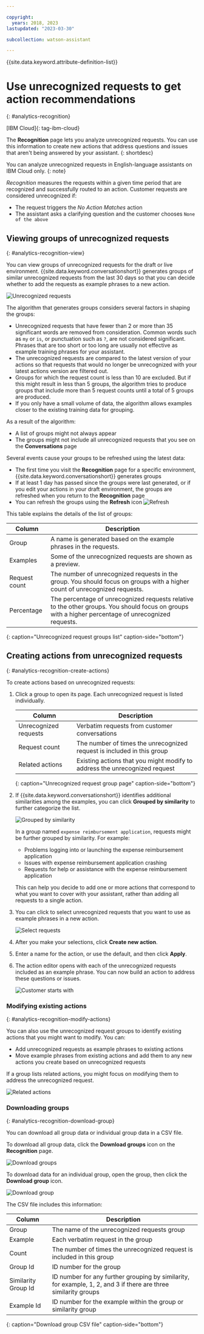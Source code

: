 ```yaml
---

copyright:
  years: 2018, 2023
lastupdated: "2023-03-30"

subcollection: watson-assistant

---
```


{{site.data.keyword.attribute-definition-list}}

# Use unrecognized requests to get action recommendations
{: #analytics-recognition}

[IBM Cloud]{: tag-ibm-cloud}

The **Recognition** page lets you analyze unrecognized requests. You can use this information to create new actions that address questions and issues that aren't being answered by your assistant.
{: shortdesc}

You can analyze unrecognized requests in English-language assistants on IBM Cloud only.
{: note}

*Recognition* measures the requests within a given time period that are recognized and successfully routed to an action. Customer requests are considered unrecognized if:
- The request triggers the *No Action Matches* action
- The assistant asks a clarifying question and the customer chooses `None of the above` 

## Viewing groups of unrecognized requests
{: #analytics-recognition-view}

You can view groups of unrecognized requests for the draft or live environment. {{site.data.keyword.conversationshort}} generates groups of similar unrecognized requests from the last 30 days so that you can decide whether to add the requests as example phrases to a new action.

![Unrecognized requests](images/analytics-unrecognized-groups.png)

The algorithm that generates groups considers several factors in shaping the groups:
- Unrecognized requests that have fewer than 2 or more than 35 significant words are removed from consideration. Common words such as `my` or `is`, or punctuation such as `?`, are not considered significant. Phrases that are too short or too long are usually not effective as example training phrases for your assistant.
- The unrecognized requests are compared to the latest version of your actions so that requests that would no longer be unrecognized with your latest actions version are filtered out. 
- Groups for which the request count is less than 10 are excluded. But if this might result in less than 5 groups, the algorithm tries to produce groups that include more than 5 request counts until a total of 5 groups are produced.
- If you only have a small volume of data, the algorithm allows examples closer to the existing training data for grouping.

As a result of the algorithm:
- A list of groups might not always appear
- The groups might not include all unrecognized requests that you see on the **Conversations** page

Several events cause your groups to be refreshed using the latest data:
- The first time you visit the **Recognition** page for a specific environment, {{site.data.keyword.conversationshort}} generates groups
- If at least 1 day has passed since the groups were last generated, or if you edit your actions in your draft environment, the groups are refreshed when you return to the **Recognition** page
- You can refresh the groups using the **Refresh** icon ![Refresh](images/analytics-refresh.png)

This table explains the details of the list of groups:

| Column | Description |
| --- | --- |
| Group | A name is generated based on the example phrases in the requests. |
| Examples | Some of the unrecognized requests are shown as a preview. |
| Request count | The number of unrecognized requests in the group. You should focus on groups with a higher count of unrecognized requests. |
| Percentage | The percentage of unrecognized requests relative to the other groups. You should focus on groups with a higher percentage of unrecognized requests. |
{: caption="Unrecognized request groups list" caption-side="bottom"}

## Creating actions from unrecognized requests
{: #analytics-recognition-create-actions}

To create actions based on unrecognized requests:

1. Click a group to open its page. Each unrecognized request is listed individually. 

   | Column | Description |
   | --- | --- |
   | Unrecognized requests | Verbatim requests from customer conversations |
   | Request count | The number of times the unrecognized request is included in this group |
   | Related actions | Existing actions that you might modify to address the unrecognized request |
   {: caption="Unrecognized request group page" caption-side="bottom"}

1. If {{site.data.keyword.conversationshort}} identifies additional similarities among the examples, you can click **Grouped by similarity** to further categorize the list.

   ![Grouped by similarity](images/analytics-unrecognized-grouped-by-similarity.png)

   In a group named `expense reimbursement application`, requests might be further grouped by similarity. For example:
   - Problems logging into or launching the expense reimbursement application
   - Issues with expense reimbursement application crashing
   - Requests for help or assistance with the expense reimbursement application

   This can help you decide to add one or more actions that correspond to what you want to cover with your assistant, rather than adding all requests to a single action.

1. You can click to select unrecognized requests that you want to use as example phrases in a new action.

   ![Select requests](images/analytics-unrecognized-create-action.png)

1. After you make your selections, click **Create new action**.

1. Enter a name for the action, or use the default, and then click **Apply**.

1. The action editor opens with each of the unrecognized requests included as an example phrase. You can now build an action to address these questions or issues.

   ![Customer starts with](images/analytics-unrecognized-new-action-phrases.png)

### Modifying existing actions
{: #analytics-recognition-modify-actions}

You can also use the unrecognized request groups to identify existing actions that you might want to modify. You can:
- Add unrecognized requests as example phrases to existing actions
- Move example phrases from existing actions and add them to any new actions you create based on unrecognized requests

If a group lists related actions, you might focus on modifying them to address the unrecognized request.

![Related actions](images/analytics-unrecognized-related-actions.png)

### Downloading groups
{: #analytics-recognition-download-group}

You can download all group data or individual group data in a CSV file.

To download all group data, click the **Download groups** icon on the **Recognition** page.

![Download groups](images/analytics-unrecognized-download-groups.png)

To download data for an individual group, open the group, then click the **Download group** icon.

![Download group](images/analytics-unrecognized-download-group.png)

The CSV file includes this information:

| Column | Description |
| --- | --- |
| Group | The name of the unrecognized requests group |
| Example | Each verbatim request in the group |
| Count | The number of times the unrecognized request is included in this group |
| Group Id | ID number for the group |
| Similarity Group Id | ID number for any further grouping by similarity, for example, 1, 2, and 3 if there are three similarity groups |
| Example Id | ID number for the example within the group or similarity group |
{: caption="Download group CSV file" caption-side="bottom"}
